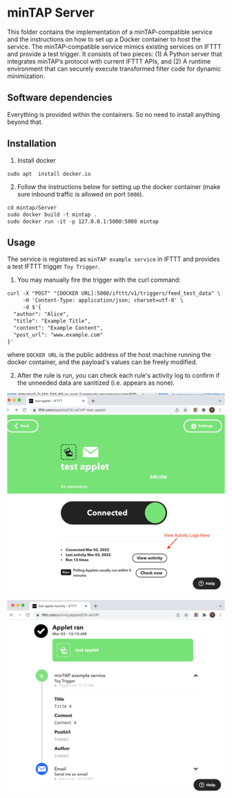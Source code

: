 
# minTAP Server
This folder contains the implementation of a minTAP-compatible service and the instructions on how to set up a Docker container to host the service. The minTAP-compatible service mimics existing services on IFTTT and provide a test trigger. It consists of two pieces: (1) A Python server that integrates minTAP’s protocol with current IFTTT APIs, and (2) A runtime environment that can securely execute transformed filter code for dynamic minimization.


## Software dependencies
Everything is provided within the containers. So no need to install anything beyond that. 

##  Installation

1. Install docker

```
sudo apt  install docker.io
```

2. Follow the instructions below for setting up the docker container (make sure inbound traffic is allowed on port `5000`).

```
cd mintap/Server
sudo docker build -t mintap .
sudo docker run -it -p 127.0.0.1:5000:5000 mintap
```

## Usage

The service is registered as `minTAP example service` in IFTTT and provides a test IFTTT trigger `Toy Trigger`. 

1. You may manually fire the trigger with the curl command:

```
curl -X "POST" "[DOCKER URL]:5000/ifttt/v1/triggers/feed_test_data" \
     -H 'Content-Type: application/json; charset=utf-8' \
     -d $'{
  "author": "Alice",
  "title": "Example Title",
  "content": "Example Content",
  "post_url": "www.example.com"
}'
```
where `DOCKER URL` is the public address of the host machine running the docker container, and the payload's values can be freely modified.

2. After the rule is run, you can check each rule's activity log to confirm if the unneeded data are sanitized (i.e. appears as none).

![alt text](https://raw.githubusercontent.com/EarlMadSec/minTAP/master/screenshot_0.jpg)

![alt text](https://raw.githubusercontent.com/EarlMadSec/minTAP/master/screenshot_1.jpg)